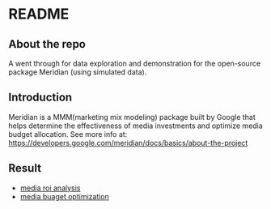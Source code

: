 # README
## About the repo
A went through for data exploration and demonstration for the open-source package Meridian (using simulated data).

## Introduction
Meridian is a MMM(marketing mix modeling) package built by Google that helps determine the effectiveness of media investments and optimize media budget allocation. See more info at:
<https://developers.google.com/meridian/docs/basics/about-the-project>

## Result
* [media roi analysis](https://drive.google.com/file/d/1iaSw3tdTXplOmF_HzzZ7bJvNQa-TIgNy/view?usp=sharing)
* [media buaget optimization](https://drive.google.com/file/d/1PnwXVYy2E0o_prJx99JnMg8pAOqLjJ0K/view?usp=sharing)
